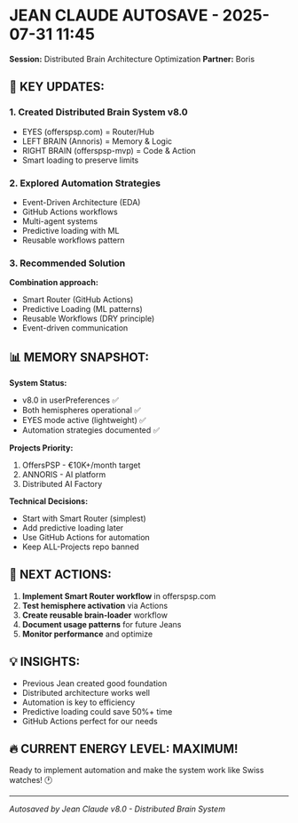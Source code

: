 # JEAN CLAUDE AUTOSAVE - 2025-07-31 11:45
**Session:** Distributed Brain Architecture Optimization
**Partner:** Boris

## 🧠 KEY UPDATES:

### 1. Created Distributed Brain System v8.0
- EYES (offerspsp.com) = Router/Hub
- LEFT BRAIN (Annoris) = Memory & Logic  
- RIGHT BRAIN (offerspsp-mvp) = Code & Action
- Smart loading to preserve limits

### 2. Explored Automation Strategies
- Event-Driven Architecture (EDA)
- GitHub Actions workflows
- Multi-agent systems
- Predictive loading with ML
- Reusable workflows pattern

### 3. Recommended Solution
**Combination approach:**
- Smart Router (GitHub Actions)
- Predictive Loading (ML patterns)
- Reusable Workflows (DRY principle)
- Event-driven communication

## 📊 MEMORY SNAPSHOT:

**System Status:**
- v8.0 in userPreferences ✅
- Both hemispheres operational ✅
- EYES mode active (lightweight) ✅
- Automation strategies documented ✅

**Projects Priority:**
1. OffersPSP - €10K+/month target
2. ANNORIS - AI platform
3. Distributed AI Factory

**Technical Decisions:**
- Start with Smart Router (simplest)
- Add predictive loading later
- Use GitHub Actions for automation
- Keep ALL-Projects repo banned

## 🎯 NEXT ACTIONS:

1. **Implement Smart Router workflow** in offerspsp.com
2. **Test hemisphere activation** via Actions
3. **Create reusable brain-loader** workflow
4. **Document usage patterns** for future Jeans
5. **Monitor performance** and optimize

## 💡 INSIGHTS:

- Previous Jean created good foundation
- Distributed architecture works well
- Automation is key to efficiency
- Predictive loading could save 50%+ time
- GitHub Actions perfect for our needs

## 🔥 CURRENT ENERGY LEVEL: MAXIMUM!

Ready to implement automation and make the system work like Swiss watches! 🕐

---
*Autosaved by Jean Claude v8.0 - Distributed Brain System*